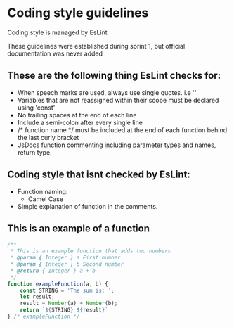 # Coding style guidelines

Coding style is managed by EsLint

These guidelines were established during sprint 1, but official documentation was never added

## These are the following thing EsLint checks for:
- When speech marks are used, always use single quotes. i.e ''
- Variables that are not reassigned within their scope must be declared using 'const'
- No trailing spaces at the end of each line
- Include a semi-colon after every single line
- /* function name */ must be included at the end of each function behind the last curly bracket
- JsDocs function commenting including parameter types and names, return type.

## Coding style that isnt checked by EsLint:
- Function naming: 
  - Camel Case
- Simple explanation of function in the comments.

## This is an example of a function
```javascript
/**
 * This is an example function that adds two numbers
 * @param { Integer } a First number
 * @param { Integer } b Second number
 * @return { Integer } a + b
 */ 
function exampleFunction(a, b) {
	const STRING = 'The sum is: ';
	let result;
	result = Number(a) + Number(b);
	return `${STRING} ${result}`
} /* exampleFunction */
 
````

